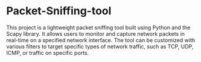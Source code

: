 # Packet-Sniffing-tool
This project is a lightweight packet sniffing tool built using Python and the Scapy library. It allows users to monitor and capture network packets in real-time on a specified network interface. The tool can be customized with various filters to target specific types of network traffic, such as TCP, UDP, ICMP, or traffic on specific ports.
